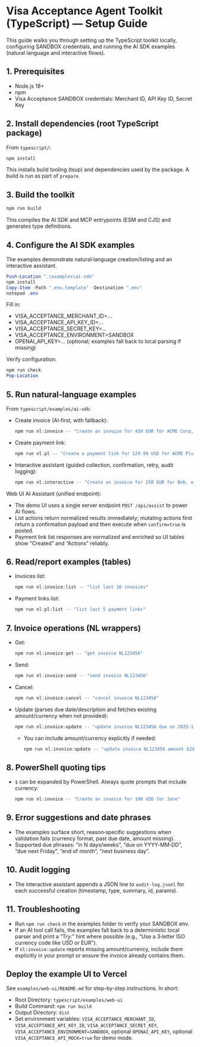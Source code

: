 # Visa Acceptance Agent Toolkit (TypeScript) — Setup Guide

This guide walks you through setting up the TypeScript toolkit locally, configuring SANDBOX credentials, and running the AI SDK examples (natural language and interactive flows).

## 1. Prerequisites

- Node.js 18+
- npm
- Visa Acceptance SANDBOX credentials: Merchant ID, API Key ID, Secret Key

## 2. Install dependencies (root TypeScript package)

From `typescript/`:

```powershell
npm install
```

This installs build tooling (tsup) and dependencies used by the package. A build is run as part of `prepare`.

## 3. Build the toolkit

```powershell
npm run build
```

This compiles the AI SDK and MCP entrypoints (ESM and CJS) and generates type definitions.

## 4. Configure the AI SDK examples

The examples demonstrate natural‑language creation/listing and an interactive assistant.

```powershell
Push-Location ".\examples\ai-sdk"
npm install
Copy-Item -Path ".env.template" -Destination ".env"
notepad .env
```

Fill in:

- VISA_ACCEPTANCE_MERCHANT_ID=...
- VISA_ACCEPTANCE_API_KEY_ID=...
- VISA_ACCEPTANCE_SECRET_KEY=...
- VISA_ACCEPTANCE_ENVIRONMENT=SANDBOX
- OPENAI_API_KEY=... (optional; examples fall back to local parsing if missing)

Verify configuration:

```powershell
npm run check
Pop-Location
```

## 5. Run natural‑language examples

From `typescript/examples/ai-sdk`:

- Create invoice (AI‑first, with fallback):
  ```powershell
  npm run nl:invoice -- "Create an invoice for 450 EUR for ACME Corp, due in 15 days."
  ```
- Create payment link:
  ```powershell
  npm run nl:pl -- "Create a payment link for 129.99 USD for ACME Plus."
  ```
- Interactive assistant (guided collection, confirmation, retry, audit logging):
  ```powershell
  npm run nl:interactive -- "Create an invoice for 250 EUR for Bob, email bob@example.com due in 10 days"
  ```

Web UI AI Assistant (unified endpoint):

- The demo UI uses a single server endpoint `POST /api/assist` to power AI flows.
- List actions return normalized results immediately; mutating actions first return a confirmation payload and then execute when `confirm=true` is posted.
- Payment link list responses are normalized and enriched so UI tables show “Created” and “Actions” reliably.

## 6. Read/report examples (tables)

- Invoices list:
  ```powershell
  npm run nl:invoice:list -- "list last 10 invoices"
  ```
- Payment links list:
  ```powershell
  npm run nl:pl:list -- "list last 5 payment links"
  ```

## 7. Invoice operations (NL wrappers)

- Get:
  ```powershell
  npm run nl:invoice:get -- "get invoice NL123456"
  ```
- Send:
  ```powershell
  npm run nl:invoice:send -- "send invoice NL123456"
  ```
- Cancel:
  ```powershell
  npm run nl:invoice:cancel -- "cancel invoice NL123456"
  ```
- Update (parses due date/description and fetches existing amount/currency when not provided):
  ```powershell
  npm run nl:invoice:update -- "update invoice NL123456 due on 2025-11-15 \"Consulting Q4\""
  ```
  - You can include amount/currency explicitly if needed:
    ```powershell
    npm run nl:invoice:update -- "update invoice NL123456 amount $240.00 USD due on 2025-11-15 \"Consulting Q4\""
    ```

## 8. PowerShell quoting tips

- `$` can be expanded by PowerShell. Always quote prompts that include currency:
  ```powershell
  npm run nl:invoice -- "Create an invoice for 100 USD for Jane"
  ```

## 9. Error suggestions and date phrases

- The examples surface short, reason‑specific suggestions when validation fails (currency format, past due date, amount missing).
- Supported due phrases: “in N days/weeks”, “due on YYYY‑MM‑DD”, “due next Friday”, “end of month”, “next business day”.

## 10. Audit logging

- The interactive assistant appends a JSON line to `audit-log.jsonl` for each successful creation (timestamp, type, summary, id, params).

## 11. Troubleshooting

- Run `npm run check` in the examples folder to verify your SANDBOX env.
- If an AI tool call fails, the examples fall back to a deterministic local parser and print a “Try:” hint where possible (e.g., “Use a 3‑letter ISO currency code like USD or EUR”).
- If `nl:invoice:update` reports missing amount/currency, include them explicitly in your prompt or ensure the invoice already contains them.

## Deploy the example UI to Vercel

See `examples/web-ui/README.md` for step-by-step instructions. In short:

- Root Directory: `typescript/examples/web-ui`
- Build Command: `npm run build`
- Output Directory: `dist`
- Set environment variables: `VISA_ACCEPTANCE_MERCHANT_ID`, `VISA_ACCEPTANCE_API_KEY_ID`, `VISA_ACCEPTANCE_SECRET_KEY`, `VISA_ACCEPTANCE_ENVIRONMENT=SANDBOX`, optional `OPENAI_API_KEY`, optional `VISA_ACCEPTANCE_API_MOCK=true` for demo mode.
